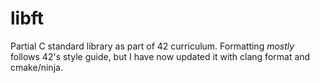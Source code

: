 # libft
Partial C standard library as part of 42 curriculum. Formatting *mostly* follows 42's style guide, but I have now updated it with clang format and cmake/ninja.
